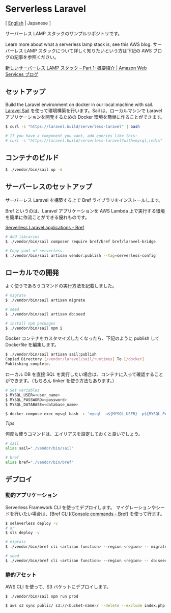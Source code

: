 # Serverless Laravel

[ [English](https://github.com/ysmtegsr/serverless-laravel) | Japanese ]

サーバーレス LAMP スタックのサンプルリポジトリです。

Learn more about what a serverless lamp stack is, see this AWS blog.
サーバーレス LAMP スタックについて詳しく知りたいという方は下記の AWS ブログの記事を参照ください。

[新しいサーバーレス LAMP スタック – Part 1: 概要紹介 \| Amazon Web Services ブログ](https://aws.amazon.com/jp/blogs/news/introducing-the-new-serverless-lamp-stack/)

## セットアップ

Build the Laravel environment on docker in our local machine with sail.
[Laravel Sail](https://readouble.com/laravel/8.x/ja/sail.html) を使って環境構築を行います。Sail は、ローカルマシンで Laravel アプリケーションを開発するための Docker 環境を簡単に作ることができます。

```sh
$ curl -s "https://laravel.build/serverless-laravel" | bash

# If you have a component you want, add queries like this:
# curl -s "https://laravel.build/serverless-laravel?with=mysql,redis" | bash
```

## コンテナのビルド

```sh
$ ./vendor/bin/sail up -d
```

## サーバーレスのセットアップ

サーバーレス Laravel を構築する上で Bref ライブラリをインストールします。

Bref というのは、Laravel アプリケーションを AWS Lambda 上で実行する環境を簡単に作流ことができる優れものです。

[Serverless Laravel applications \- Bref](https://bref.sh/docs/frameworks/laravel.html)

```sh
# Add libraries
$ ./vendor/bin/sail composer require bref/bref bref/laravel-bridge

# Copy yaml of serverless.
$ ./vendor/bin/sail artisan vendor:publish --tag=serverless-config
```


## ローカルでの開発

よく使うであろうコマンドの実行方法を記載しました。

```sh
# migrate
$ ./vendor/bin/sail artisan migrate

# seed
$ ./vendor/bin/sail artisan db:seed

# install npm packages
$ ./vendor/bin/sail npm i
```

Docker コンテナをカスタマイズしたくなったら、下記のように publish して Dockerfile を編集します。

```sh
$ ./vendor/bin/sail artisan sail:publish
Copied Directory [/vendor/laravel/sail/runtimes] To [/docker]
Publishing complete.
```

ローカル DB を直接 SQL を実行したい場合は、コンテナに入って確認することができます。（もちろん tinker を使う方法もあります。）

```sh
# Set variables
$ MYSQL_USER=<user_name>
$ MYSQL_PASSWORD=<password>
$ MYSQL_DATABASE=<database_name>

$ docker-compose exec mysql bash -c 'mysql -u${MYSQL_USER} -p${MYSQL_PASSWORD} ${MYSQL_DATABASE}'
```

*Tips*

何度も使うコマンドは、エイリアスを設定しておくと良いでしょう。

```sh
# sail
alias sail="./vendor/bin/sail"

# bref
alias bref="./vendor/bin/bref"
```

## デプロイ

### 動的アプリケーション

Serverless Framework CLI を使ってデプロイします。
マイグレーションやシードを行いたい場合は、[Bref CLI]([Console commands \- Bref](https://bref.sh/docs/runtimes/console.html)) を使って行ます。

```sh
$ seleverless deploy -v
# or
$ sls deploy -v

# migrate
$ ./vendor/bin/bref cli <artisan function> --region <region> -- migrate

# seed
$ ./vendor/bin/bref cli <artisan function> --region <region> -- db:seed
```

### 静的アセット

AWS CLI を使って、S3 バケットにデプロイします。

```sh
$ ./vendor/bin/sail npm run prod

$ aws s3 sync public/ s3://<bucket-name>/ --delete --exclude index.php
```
